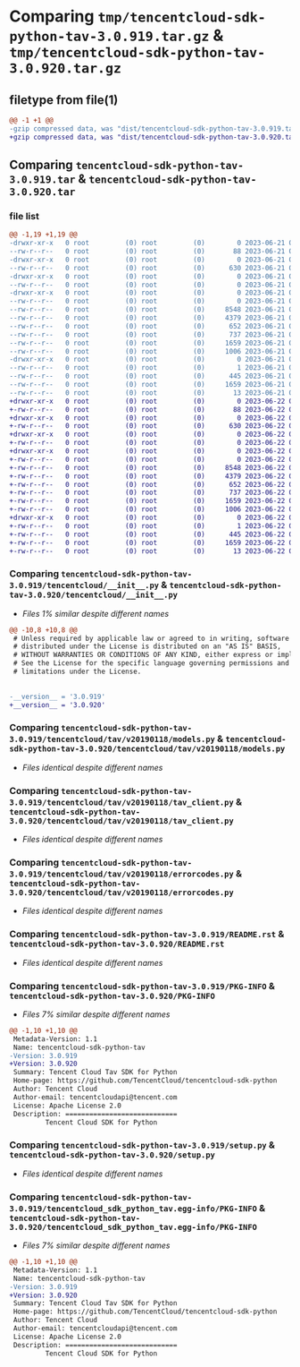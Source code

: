 # Comparing `tmp/tencentcloud-sdk-python-tav-3.0.919.tar.gz` & `tmp/tencentcloud-sdk-python-tav-3.0.920.tar.gz`

## filetype from file(1)

```diff
@@ -1 +1 @@
-gzip compressed data, was "dist/tencentcloud-sdk-python-tav-3.0.919.tar", last modified: Wed Jun 21 00:36:22 2023, max compression
+gzip compressed data, was "dist/tencentcloud-sdk-python-tav-3.0.920.tar", last modified: Thu Jun 22 00:35:12 2023, max compression
```

## Comparing `tencentcloud-sdk-python-tav-3.0.919.tar` & `tencentcloud-sdk-python-tav-3.0.920.tar`

### file list

```diff
@@ -1,19 +1,19 @@
-drwxr-xr-x   0 root         (0) root         (0)        0 2023-06-21 00:36:22.000000 tencentcloud-sdk-python-tav-3.0.919/
--rw-r--r--   0 root         (0) root         (0)       88 2023-06-21 00:36:22.000000 tencentcloud-sdk-python-tav-3.0.919/setup.cfg
-drwxr-xr-x   0 root         (0) root         (0)        0 2023-06-21 00:36:22.000000 tencentcloud-sdk-python-tav-3.0.919/tencentcloud/
--rw-r--r--   0 root         (0) root         (0)      630 2023-06-21 00:36:22.000000 tencentcloud-sdk-python-tav-3.0.919/tencentcloud/__init__.py
-drwxr-xr-x   0 root         (0) root         (0)        0 2023-06-21 00:36:22.000000 tencentcloud-sdk-python-tav-3.0.919/tencentcloud/tav/
--rw-r--r--   0 root         (0) root         (0)        0 2023-06-21 00:36:22.000000 tencentcloud-sdk-python-tav-3.0.919/tencentcloud/tav/__init__.py
-drwxr-xr-x   0 root         (0) root         (0)        0 2023-06-21 00:36:22.000000 tencentcloud-sdk-python-tav-3.0.919/tencentcloud/tav/v20190118/
--rw-r--r--   0 root         (0) root         (0)        0 2023-06-21 00:36:22.000000 tencentcloud-sdk-python-tav-3.0.919/tencentcloud/tav/v20190118/__init__.py
--rw-r--r--   0 root         (0) root         (0)     8548 2023-06-21 00:36:22.000000 tencentcloud-sdk-python-tav-3.0.919/tencentcloud/tav/v20190118/models.py
--rw-r--r--   0 root         (0) root         (0)     4379 2023-06-21 00:36:22.000000 tencentcloud-sdk-python-tav-3.0.919/tencentcloud/tav/v20190118/tav_client.py
--rw-r--r--   0 root         (0) root         (0)      652 2023-06-21 00:36:22.000000 tencentcloud-sdk-python-tav-3.0.919/tencentcloud/tav/v20190118/errorcodes.py
--rw-r--r--   0 root         (0) root         (0)      737 2023-06-21 00:36:22.000000 tencentcloud-sdk-python-tav-3.0.919/README.rst
--rw-r--r--   0 root         (0) root         (0)     1659 2023-06-21 00:36:22.000000 tencentcloud-sdk-python-tav-3.0.919/PKG-INFO
--rw-r--r--   0 root         (0) root         (0)     1006 2023-06-21 00:36:22.000000 tencentcloud-sdk-python-tav-3.0.919/setup.py
-drwxr-xr-x   0 root         (0) root         (0)        0 2023-06-21 00:36:22.000000 tencentcloud-sdk-python-tav-3.0.919/tencentcloud_sdk_python_tav.egg-info/
--rw-r--r--   0 root         (0) root         (0)        1 2023-06-21 00:36:22.000000 tencentcloud-sdk-python-tav-3.0.919/tencentcloud_sdk_python_tav.egg-info/dependency_links.txt
--rw-r--r--   0 root         (0) root         (0)      445 2023-06-21 00:36:22.000000 tencentcloud-sdk-python-tav-3.0.919/tencentcloud_sdk_python_tav.egg-info/SOURCES.txt
--rw-r--r--   0 root         (0) root         (0)     1659 2023-06-21 00:36:22.000000 tencentcloud-sdk-python-tav-3.0.919/tencentcloud_sdk_python_tav.egg-info/PKG-INFO
--rw-r--r--   0 root         (0) root         (0)       13 2023-06-21 00:36:22.000000 tencentcloud-sdk-python-tav-3.0.919/tencentcloud_sdk_python_tav.egg-info/top_level.txt
+drwxr-xr-x   0 root         (0) root         (0)        0 2023-06-22 00:35:12.000000 tencentcloud-sdk-python-tav-3.0.920/
+-rw-r--r--   0 root         (0) root         (0)       88 2023-06-22 00:35:12.000000 tencentcloud-sdk-python-tav-3.0.920/setup.cfg
+drwxr-xr-x   0 root         (0) root         (0)        0 2023-06-22 00:35:12.000000 tencentcloud-sdk-python-tav-3.0.920/tencentcloud/
+-rw-r--r--   0 root         (0) root         (0)      630 2023-06-22 00:35:12.000000 tencentcloud-sdk-python-tav-3.0.920/tencentcloud/__init__.py
+drwxr-xr-x   0 root         (0) root         (0)        0 2023-06-22 00:35:12.000000 tencentcloud-sdk-python-tav-3.0.920/tencentcloud/tav/
+-rw-r--r--   0 root         (0) root         (0)        0 2023-06-22 00:35:12.000000 tencentcloud-sdk-python-tav-3.0.920/tencentcloud/tav/__init__.py
+drwxr-xr-x   0 root         (0) root         (0)        0 2023-06-22 00:35:12.000000 tencentcloud-sdk-python-tav-3.0.920/tencentcloud/tav/v20190118/
+-rw-r--r--   0 root         (0) root         (0)        0 2023-06-22 00:35:12.000000 tencentcloud-sdk-python-tav-3.0.920/tencentcloud/tav/v20190118/__init__.py
+-rw-r--r--   0 root         (0) root         (0)     8548 2023-06-22 00:35:12.000000 tencentcloud-sdk-python-tav-3.0.920/tencentcloud/tav/v20190118/models.py
+-rw-r--r--   0 root         (0) root         (0)     4379 2023-06-22 00:35:12.000000 tencentcloud-sdk-python-tav-3.0.920/tencentcloud/tav/v20190118/tav_client.py
+-rw-r--r--   0 root         (0) root         (0)      652 2023-06-22 00:35:12.000000 tencentcloud-sdk-python-tav-3.0.920/tencentcloud/tav/v20190118/errorcodes.py
+-rw-r--r--   0 root         (0) root         (0)      737 2023-06-22 00:35:12.000000 tencentcloud-sdk-python-tav-3.0.920/README.rst
+-rw-r--r--   0 root         (0) root         (0)     1659 2023-06-22 00:35:12.000000 tencentcloud-sdk-python-tav-3.0.920/PKG-INFO
+-rw-r--r--   0 root         (0) root         (0)     1006 2023-06-22 00:35:12.000000 tencentcloud-sdk-python-tav-3.0.920/setup.py
+drwxr-xr-x   0 root         (0) root         (0)        0 2023-06-22 00:35:12.000000 tencentcloud-sdk-python-tav-3.0.920/tencentcloud_sdk_python_tav.egg-info/
+-rw-r--r--   0 root         (0) root         (0)        1 2023-06-22 00:35:12.000000 tencentcloud-sdk-python-tav-3.0.920/tencentcloud_sdk_python_tav.egg-info/dependency_links.txt
+-rw-r--r--   0 root         (0) root         (0)      445 2023-06-22 00:35:12.000000 tencentcloud-sdk-python-tav-3.0.920/tencentcloud_sdk_python_tav.egg-info/SOURCES.txt
+-rw-r--r--   0 root         (0) root         (0)     1659 2023-06-22 00:35:12.000000 tencentcloud-sdk-python-tav-3.0.920/tencentcloud_sdk_python_tav.egg-info/PKG-INFO
+-rw-r--r--   0 root         (0) root         (0)       13 2023-06-22 00:35:12.000000 tencentcloud-sdk-python-tav-3.0.920/tencentcloud_sdk_python_tav.egg-info/top_level.txt
```

### Comparing `tencentcloud-sdk-python-tav-3.0.919/tencentcloud/__init__.py` & `tencentcloud-sdk-python-tav-3.0.920/tencentcloud/__init__.py`

 * *Files 1% similar despite different names*

```diff
@@ -10,8 +10,8 @@
 # Unless required by applicable law or agreed to in writing, software
 # distributed under the License is distributed on an "AS IS" BASIS,
 # WITHOUT WARRANTIES OR CONDITIONS OF ANY KIND, either express or implied.
 # See the License for the specific language governing permissions and
 # limitations under the License.
 
 
-__version__ = '3.0.919'
+__version__ = '3.0.920'
```

### Comparing `tencentcloud-sdk-python-tav-3.0.919/tencentcloud/tav/v20190118/models.py` & `tencentcloud-sdk-python-tav-3.0.920/tencentcloud/tav/v20190118/models.py`

 * *Files identical despite different names*

### Comparing `tencentcloud-sdk-python-tav-3.0.919/tencentcloud/tav/v20190118/tav_client.py` & `tencentcloud-sdk-python-tav-3.0.920/tencentcloud/tav/v20190118/tav_client.py`

 * *Files identical despite different names*

### Comparing `tencentcloud-sdk-python-tav-3.0.919/tencentcloud/tav/v20190118/errorcodes.py` & `tencentcloud-sdk-python-tav-3.0.920/tencentcloud/tav/v20190118/errorcodes.py`

 * *Files identical despite different names*

### Comparing `tencentcloud-sdk-python-tav-3.0.919/README.rst` & `tencentcloud-sdk-python-tav-3.0.920/README.rst`

 * *Files identical despite different names*

### Comparing `tencentcloud-sdk-python-tav-3.0.919/PKG-INFO` & `tencentcloud-sdk-python-tav-3.0.920/PKG-INFO`

 * *Files 7% similar despite different names*

```diff
@@ -1,10 +1,10 @@
 Metadata-Version: 1.1
 Name: tencentcloud-sdk-python-tav
-Version: 3.0.919
+Version: 3.0.920
 Summary: Tencent Cloud Tav SDK for Python
 Home-page: https://github.com/TencentCloud/tencentcloud-sdk-python
 Author: Tencent Cloud
 Author-email: tencentcloudapi@tencent.com
 License: Apache License 2.0
 Description: ============================
         Tencent Cloud SDK for Python
```

### Comparing `tencentcloud-sdk-python-tav-3.0.919/setup.py` & `tencentcloud-sdk-python-tav-3.0.920/setup.py`

 * *Files identical despite different names*

### Comparing `tencentcloud-sdk-python-tav-3.0.919/tencentcloud_sdk_python_tav.egg-info/PKG-INFO` & `tencentcloud-sdk-python-tav-3.0.920/tencentcloud_sdk_python_tav.egg-info/PKG-INFO`

 * *Files 7% similar despite different names*

```diff
@@ -1,10 +1,10 @@
 Metadata-Version: 1.1
 Name: tencentcloud-sdk-python-tav
-Version: 3.0.919
+Version: 3.0.920
 Summary: Tencent Cloud Tav SDK for Python
 Home-page: https://github.com/TencentCloud/tencentcloud-sdk-python
 Author: Tencent Cloud
 Author-email: tencentcloudapi@tencent.com
 License: Apache License 2.0
 Description: ============================
         Tencent Cloud SDK for Python
```

